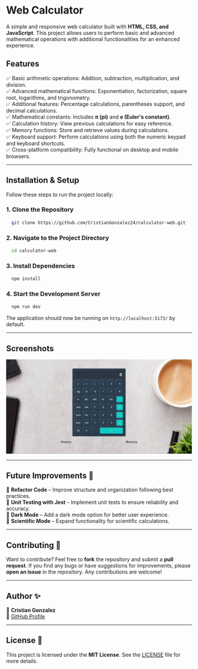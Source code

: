 # Web Calculator

A simple and responsive web calculator built with **HTML, CSS, and JavaScript**. This project allows users to perform basic and advanced mathematical operations with additional functionalities for an enhanced experience.

## Features

✅ Basic arithmetic operations: Addition, subtraction, multiplication, and division.  
✅ Advanced mathematical functions: Exponentiation, factorization, square root, logarithms, and trigonometry.  
✅ Additional features: Percentage calculations, parentheses support, and decimal calculations.  
✅ Mathematical constants: Includes **π (pi)** and **e (Euler's constant)**.  
✅ Calculation history: View previous calculations for easy reference.  
✅ Memory functions: Store and retrieve values during calculations.  
✅ Keyboard support: Perform calculations using both the numeric keypad and keyboard shortcuts.  
✅ Cross-platform compatibility: Fully functional on desktop and mobile browsers.

---

## Installation & Setup

Follow these steps to run the project locally:

### 1. Clone the Repository
```bash
  git clone https://github.com/CristianGonzalez24/calculator-web.git
```

### 2. Navigate to the Project Directory
```bash
  cd calculator-web
```

### 3. Install Dependencies
```bash
  npm install
```

### 4. Start the Development Server
```bash
  npm run dev
```

The application should now be running on `http://localhost:5173/` by default.

---

## Screenshots

![Web Calculator](public/calculator-image.JPG)

---

## Future Improvements 🚀

🔹 **Refactor Code** – Improve structure and organization following best practices.  
🔹 **Unit Testing with Jest** – Implement unit tests to ensure reliability and accuracy.  
🔹 **Dark Mode** – Add a dark mode option for better user experience.  
🔹 **Scientific Mode** – Expand functionality for scientific calculations.  

---

## Contributing 🤝

Want to contribute? Feel free to **fork** the repository and submit a **pull request**. If you find any bugs or have suggestions for improvements, please **open an issue** in the repository. Any contributions are welcome!

---

## Author ✨

👤 **Cristian Gonzalez**  
🔗 [GitHub Profile](https://github.com/CristianGonzalez24)

---

## License 📜

This project is licensed under the **MIT License**. See the [LICENSE](LICENSE) file for more details.


